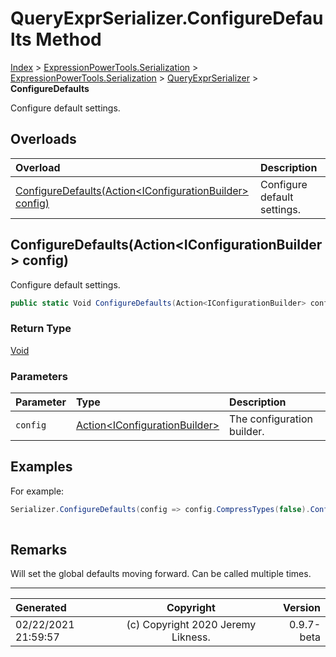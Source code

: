 ﻿# QueryExprSerializer.ConfigureDefaults Method

[Index](../index.md) > [ExpressionPowerTools.Serialization](ExpressionPowerTools.Serialization.a.md) > [ExpressionPowerTools.Serialization](ExpressionPowerTools.Serialization.n.md) > [QueryExprSerializer](ExpressionPowerTools.Serialization.QueryExprSerializer.cs.md) > **ConfigureDefaults**

Configure default settings.

## Overloads

| Overload | Description |
| :-- | :-- |
| [ConfigureDefaults(Action&lt;IConfigurationBuilder> config)](#configuredefaultsactioniconfigurationbuilder-config) | Configure default settings. |
## ConfigureDefaults(Action&lt;IConfigurationBuilder> config)

Configure default settings.

```csharp
public static Void ConfigureDefaults(Action<IConfigurationBuilder> config)
```

### Return Type

 [Void](https://docs.microsoft.com/dotnet/api/system.void) 

### Parameters

| Parameter | Type | Description |
| :-- | :-- | :-- |
| `config` | [Action&lt;IConfigurationBuilder>](https://docs.microsoft.com/dotnet/api/system.action-1) | The configuration builder. |


## Examples

For example:

```csharp
Serializer.ConfigureDefaults(config => config.CompressTypes(false).Configure());
            
```

## Remarks

Will set the global defaults moving forward. Can be called multiple times.


---

| Generated | Copyright | Version |
| :-- | :-: | --: |
| 02/22/2021 21:59:57 | (c) Copyright 2020 Jeremy Likness. | 0.9.7-beta |
